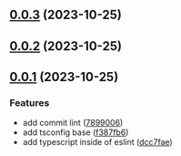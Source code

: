 ## [0.0.3](https://github.com/hemengke1997/ts-template/compare/v0.0.2...v0.0.3) (2023-10-25)



## [0.0.2](https://github.com/hemengke1997/ts-template/compare/v0.0.1...v0.0.2) (2023-10-25)



## [0.0.1](https://github.com/hemengke1997/ts-template/compare/7899006d4b8cb660c5620fa8675d3749038fcd86...v0.0.1) (2023-10-25)


### Features

* add commit lint ([7899006](https://github.com/hemengke1997/ts-template/commit/7899006d4b8cb660c5620fa8675d3749038fcd86))
* add tsconfig base ([f387fb6](https://github.com/hemengke1997/ts-template/commit/f387fb6186d9eeafa1c7f111c5035ef0c97c1615))
* add typescript inside of eslint ([dcc7fae](https://github.com/hemengke1997/ts-template/commit/dcc7fae0d29a4e7d4598a7b4de8a63fa0b7eecaa))



